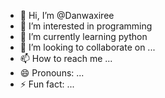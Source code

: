 - 👋 Hi, I’m @Danwaxiree
- 👀 I’m interested in programming
- 🌱 I’m currently learning python
- 💞️ I’m looking to collaborate on ...
- 📫 How to reach me ...
- 😄 Pronouns: ...
- ⚡ Fun fact: ...

<!---
Danwaxiree/Danwaxiree is a ✨ special ✨ repository because its `README.md` (this file) appears on your GitHub profile.
You can click the Preview link to take a look at your changes.
--->
